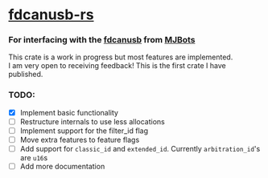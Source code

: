 # [fdcanusb-rs](https://github.com/omelia-iliffe/fdcanusb-rs)

### For interfacing with the [fdcanusb](https://mjbots.com/products/fdcanusb) from [MJBots](https://mjbots.com/)

This crate is a work in progress but most features are implemented.  
I am very open to receiving feedback! This is the first crate I have published.

### TODO:

- [x] Implement basic functionality
- [ ] Restructure internals to use less allocations
- [ ] Implement support for the filter_id flag
- [ ] Move extra features to feature flags
- [ ] Add support for `classic_id` and `extended_id`. Currently `arbitration_id`'s are `u16`s
- [ ] Add more documentation

